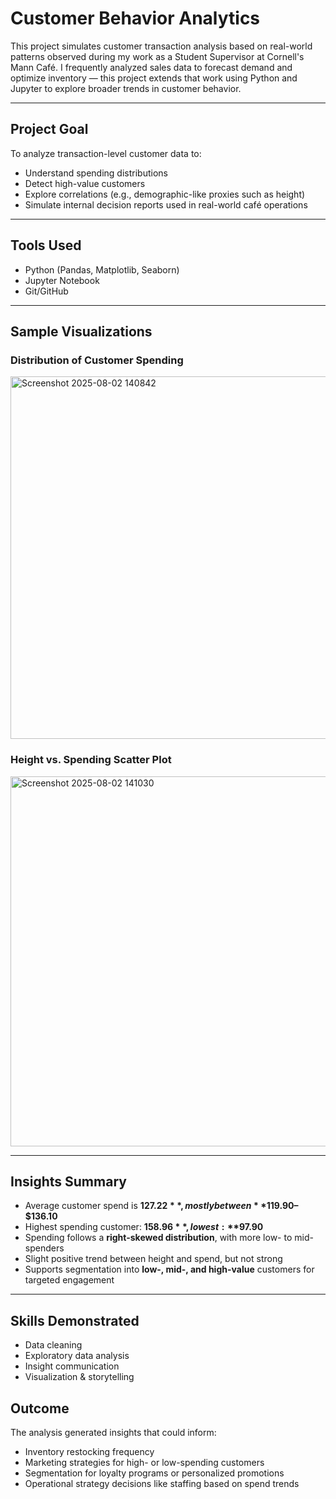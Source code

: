 # Customer Behavior Analytics

This project simulates customer transaction analysis based on real-world patterns observed during my work as a Student Supervisor at Cornell's Mann Café. I frequently analyzed sales data to forecast demand and optimize inventory — this project extends that work using Python and Jupyter to explore broader trends in customer behavior.

---

## Project Goal

To analyze transaction-level customer data to:
- Understand spending distributions
- Detect high-value customers
- Explore correlations (e.g., demographic-like proxies such as height)
- Simulate internal decision reports used in real-world café operations

---

## Tools Used
- Python (Pandas, Matplotlib, Seaborn)
- Jupyter Notebook
- Git/GitHub

---

## Sample Visualizations

### Distribution of Customer Spending
<img width="905" height="580" alt="Screenshot 2025-08-02 140842" src="https://github.com/user-attachments/assets/0b303b7a-139c-490d-999f-06749d7e2bd4" />


### Height vs. Spending Scatter Plot
<img width="901" height="592" alt="Screenshot 2025-08-02 141030" src="https://github.com/user-attachments/assets/70421614-a9b5-46e4-9100-29dc1a0bc59f" />


---

## Insights Summary
- Average customer spend is **$127.22**, mostly between **$119.90–$136.10**
- Highest spending customer: **$158.96**, lowest: **$97.90**
- Spending follows a **right-skewed distribution**, with more low- to mid-spenders
- Slight positive trend between height and spend, but not strong
- Supports segmentation into **low-, mid-, and high-value** customers for targeted engagement

---

## Skills Demonstrated
- Data cleaning
- Exploratory data analysis
- Insight communication
- Visualization & storytelling

## Outcome

The analysis generated insights that could inform:
- Inventory restocking frequency
- Marketing strategies for high- or low-spending customers
- Segmentation for loyalty programs or personalized promotions
- Operational strategy decisions like staffing based on spend trends
